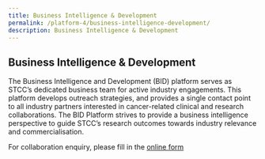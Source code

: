 ```yaml
---
title: Business Intelligence & Development
permalink: /platform-4/business-intelligence-development/
description: Business Intelligence & Development
---
```

Business Intelligence &amp; Development
-----------------------------------

The Business Intelligence and Development (BID) platform serves as STCC’s dedicated business team for active industry engagements. This platform develops outreach strategies, and provides a single contact point to all industry partners interested in cancer-related clinical and research collaborations. The BID Platform strives to provide a business intelligence perspective to guide STCC’s research outcomes towards industry relevance and commercialisation.

For collaboration enquiry, please fill in the&nbsp;<a href="https://form.gov.sg/64af78bb7075fe00114ad913" target="”_blank”">online form</a>
